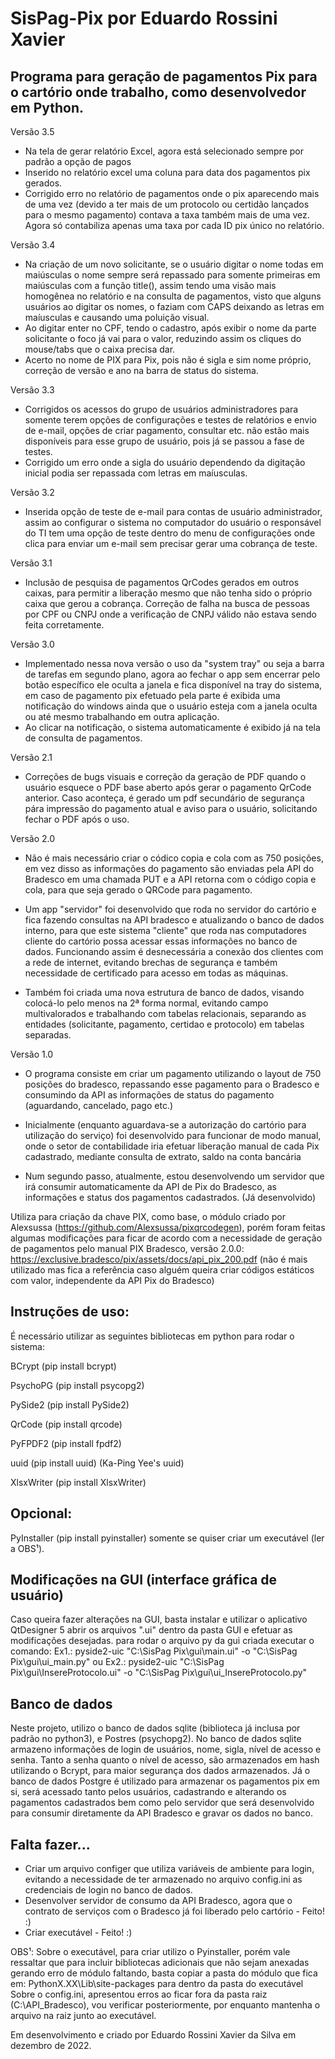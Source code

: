 # SisPag-Pix por Eduardo Rossini Xavier

## Programa para geração de pagamentos Pix para o cartório onde trabalho, como desenvolvedor em Python.

Versão 3.5
- Na tela de gerar relatório Excel, agora está selecionado sempre por padrão a opção de pagos
- Inserido no relatório excel uma coluna para data dos pagamentos pix gerados.
- Corrigido erro no relatório de pagamentos onde o pix aparecendo mais de uma vez (devido a ter mais
de um protocolo ou certidão lançados para o mesmo pagamento) contava a taxa também mais de uma vez.
Agora só contabiliza apenas uma taxa por cada ID pix único no relatório.

Versão 3.4
- Na criação de um novo solicitante, se o usuário digitar o nome todas em maiúsculas o nome sempre
será repassado para somente primeiras em maiúsculas com a função title(), assim tendo uma visão
mais homogênea no relatório e na consulta de pagamentos, visto que alguns usuários ao digitar os 
nomes, o faziam com CAPS deixando as letras em maíusculas e causando uma poluição visual.
- Ao digitar enter no CPF, tendo o cadastro, após exibir o nome da parte solicitante o foco já vai para
o valor, reduzindo assim os cliques do mouse/tabs que o caixa precisa dar.
- Acerto no nome de PIX para Pix, pois não é sigla e sim nome próprio, correção de versão e ano na 
barra de status do sistema.


Versão 3.3
- Corrigidos os acessos do grupo de usuários administradores para somente terem opções de configurações
e testes de relatórios e envio de e-mail, opções de criar pagamento, consultar etc. não
estão mais disponíveis para esse grupo de usuário, pois já se passou a fase de testes.
- Corrigido um erro onde a sigla do usuário dependendo da digitação inicial podia ser repassada
com letras em maíusculas.

Versão 3.2
- Inserida opção de teste de e-mail para contas de usuário administrador, assim ao configurar
o sistema no computador do usuário o responsável do TI tem uma opção de teste dentro do
menu de configurações onde clica para enviar um e-mail sem precisar gerar uma cobrança de teste.

Versão 3.1
- Inclusão de pesquisa de pagamentos QrCodes gerados em outros caixas, para permitir a liberação
mesmo que não tenha sido o próprio caixa que gerou a cobrança. Correção de falha na
busca de pessoas por CPF ou CNPJ onde a verificação de CNPJ válido não estava sendo 
feita corretamente.

Versão 3.0
- Implementado nessa nova versão o uso da "system tray" ou seja a barra de tarefas em segundo plano,
agora ao fechar o app sem encerrar pelo botão específico ele oculta a janela e fica disponível na
tray do sistema, em caso de pagamento pix efetuado pela parte é exibida uma notificação do windows
ainda que o usuário esteja com a janela oculta ou até mesmo trabalhando em outra aplicação.
- Ao clicar na notificação, o sistema automaticamente é exibido já na tela de consulta de pagamentos.


Versão 2.1
- Correções de bugs visuais e correção da geração de PDF quando o usuário esquece o PDF base aberto
após gerar o pagamento QrCode anterior. Caso aconteça, é gerado um pdf secundário de segurança
pára impressão do pagamento atual e aviso para o usuário, solicitando fechar o PDF após o uso.

Versão 2.0
- Não é mais necessário criar o códico copia e cola com as 750 posições, em vez disso
as informações do pagamento são enviadas pela API do Bradesco em uma chamada PUT e a API retorna
com o código copia e cola, para que seja gerado o QRCode para pagamento.

- Um app "servidor" foi desenvolvido que roda no servidor do cartório e fica fazendo consultas 
na API bradesco e atualizando o banco de dados interno, para que este sistema "cliente" que
roda nas computadores cliente do cartório possa acessar essas informações no banco de dados.
Funcionando assim é desnecessária a conexão dos clientes com a rede de internet, evitando
brechas de segurança e também necessidade de certificado para acesso em todas as máquinas.

- Também foi criada uma nova estrutura de banco de dados, visando colocá-lo pelo menos na 
2ª forma normal, evitando campo multivalorados e trabalhando com tabelas relacionais, separando
as entidades (solicitante, pagamento, certidao e protocolo) em tabelas separadas.


Versão 1.0
- O programa consiste em criar um pagamento utilizando o layout de 750 posições do bradesco, 
repassando esse pagamento para o Bradesco e consumindo da API as informações de status do 
pagamento (aguardando, cancelado, pago etc.)

- Inicialmente (enquanto aguardava-se a autorização do cartório para utilização do serviço)
foi desenvolvido para funcionar de modo manual, onde o setor de contabilidade iria efetuar
liberação manual de cada Pix cadastrado, mediante consulta de extrato, saldo na conta bancária

- Num segundo passo, atualmente, estou desenvolvendo um servidor que irá consumir automaticamente
da API de Pix do Bradesco, as informações e status dos pagamentos cadastrados. (Já desenvolvido)

Utiliza para criação da chave PIX, como base, o módulo criado por Alexsussa 
(https://github.com/Alexsussa/pixqrcodegen), porém foram feitas algumas modificações
para ficar de acordo com a necessidade de geração de pagamentos pelo manual PIX Bradesco,
versão 2.0.0: https://exclusive.bradesco/pix/assets/docs/api_pix_200.pdf (não é mais utilizado
mas fica a referência caso alguém queira criar códigos estáticos com valor, independente da 
API Pix do Bradesco)




## Instruções de uso:

É necessário utilizar as seguintes bibliotecas em python para rodar o sistema:

BCrypt (pip install bcrypt)

PsychoPG (pip install psycopg2)

PySide2 (pip install PySide2)

QrCode (pip install qrcode)

PyFPDF2 (pip install fpdf2)

uuid (pip install uuid) (Ka-Ping Yee's uuid)

XlsxWriter (pip install XlsxWriter)


## Opcional:

PyInstaller (pip install pyinstaller) somente se quiser criar um executável (ler a OBS¹).


## Modificações na GUI (interface gráfica de usuário)
Caso queira fazer alterações na GUI, basta instalar e utilizar o aplicativo QtDesigner 5
abrir os arquivos ".ui" dentro da pasta GUI e efetuar as modificações desejadas.
para rodar o arquivo py da gui criada executar o comando: 
Ex1.: pyside2-uic "C:\SisPag Pix\gui\main.ui" -o "C:\SisPag Pix\gui\ui_main.py"
ou
Ex2.: pyside2-uic "C:\SisPag Pix\gui\InsereProtocolo.ui" -o "C:\SisPag Pix\gui\ui_InsereProtocolo.py"

## Banco de dados
Neste projeto, utilizo o banco de dados sqlite (biblioteca já inclusa por padrão no python3), e Postres (psychopg2).
No banco de dados sqlite armazeno informações de login de usuários, nome, sigla, nível de acesso e senha.
Tanto a senha quanto o nível de acesso, são armazenados em hash utilizando o Bcrypt, para maior segurança dos dados
armazenados. Já o banco de dados Postgre é utilizado para armazenar os pagamentos pix em si, será acessado tanto pelos usuários,
cadastrando e alterando os pagamentos cadastrados bem como pelo servidor que será desenvolvido para consumir diretamente da API
Bradesco e gravar os dados no banco.


## Falta fazer...
- Criar um arquivo configer que utiliza variáveis de ambiente para login, evitando a necessidade de 
ter armazenado no arquivo config.ini as credenciais de login no banco de dados.
- Desenvolver servidor de consumo da API Bradesco, agora que o contrato de serviços com o Bradesco
já foi liberado pelo cartório - Feito! :)
- Criar executável - Feito! :)

OBS¹: Sobre o executável, para criar utilizo o Pyinstaller, porém vale ressaltar que para incluir bibliotecas adicionais que não sejam anexadas gerando erro de módulo faltando, basta copiar
a pasta do módulo que fica em: PythonX.XX\Lib\site-packages para dentro da pasta do executável
Sobre o config.ini, apresentou erros ao ficar fora da pasta raiz (C:\API_Bradesco), vou verificar
posteriormente, por enquanto mantenha o arquivo na raiz junto ao executável.

Em desenvolvimento e criado por Eduardo Rossini Xavier da Silva em dezembro de 2022.
